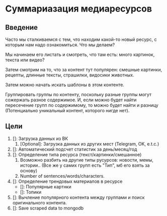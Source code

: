 # Суммариазация медиаресурсов

## Введение

Часто мы сталкиваемся с тем, что находим какой-то новый ресурс, с которым нам надо ознакомиться. Что мы делаем?

Мы начинаем его листать и смотреть, что там есть: много картинок, текста или видео? 

Затем смотрим на то, что за
контент тут популярен: смешные картинки, рецепты, длинные тексты, страшилки, видосики животных. 

Затем можно начать искать шаблоны в этом контенте.

Группировать группы по контенту, поскольку разные группы могут сожержать разное 
содержимое. И, если можно будет найти пересечение групп по содержимому, то можно 
будет найти и разницу (Потенциально уникальный контент, которого нигде нет).

## Цели 

1. []: Загрузка данных из ВК
    1. [Optional]: Загрузка данных из других мест (Telegram, OK, e.t.c.)
2. []: Автоматический подсчет статистик за день/месяц/год
3. []: Определение типа ресурса (текст/картинки/смешанное)
    1. Возможно разбить на другие типы русурсов: новости, мемы, истории.. (Все же у самих групп есть "Тип", 
    мб его взять за основу)
    2. Number of sentences/words/characters.
4. []: Определение трендовых материалов в ресурсе
    - []: Популярные картнки
    - []: Топики
5. []: Вычление популярного контента между группами и поиск оригинального контента.
6. []: Save scraped data to mongodb